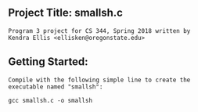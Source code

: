 ## Project Title: smallsh.c
    Program 3 project for CS 344, Spring 2018 written by
    Kendra Ellis <ellisken@oregonstate.edu>

## Getting Started:
    Compile with the following simple line to create the 
    executable named "smallsh":
    
    gcc smallsh.c -o smallsh
    
